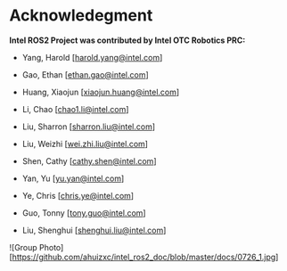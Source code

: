 # Acknowledegment

**Intel ROS2 Project was contributed by Intel OTC Robotics PRC:**

* Yang, Harold [harold.yang@intel.com]

* Gao, Ethan [ethan.gao@intel.com]

* Huang, Xiaojun [xiaojun.huang@intel.com]

* Li, Chao [chao1.li@intel.com]

* Liu, Sharron [sharron.liu@intel.com]

* Liu, Weizhi [wei.zhi.liu@intel.com]

* Shen, Cathy [cathy.shen@intel.com]

* Yan, Yu [yu.yan@intel.com]

* Ye, Chris [chris.ye@intel.com]

* Guo, Tonny [tony.guo@intel.com]

* Liu, Shenghui [shenghui.liu@intel.com]

![Group Photo][https://github.com/ahuizxc/intel_ros2_doc/blob/master/docs/0726_1.jpg]


